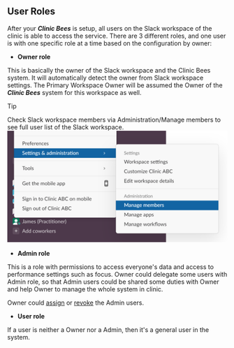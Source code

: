 ## User Roles

After your _**Clinic Bees**_ is setup, all users on the Slack workspace of the clinic is able to access the service.
There are 3 different roles, and one user is with one specific role at a time based on the configuration by owner:

* **Owner role**

This is basically the owner of the Slack workspace and the Clinic Bees system.
It will automatically detect the owner from Slack workspace settings.
The Primary Workspace Owner will be assumed the Owner of the _**Clinic Bees**_ system for this workspace as well.

>[!TIP]
>Check Slack workspace members via Administration/Manage members to see full user list of the Slack workspace.
![Manage members](images/slack-admin-members.png)


* **Admin role**

This is a role with permissions to access everyone's data and access to performance settings such as focus.
Owner could delegate some users with Admin role, so that Admin users could be shared some duties with Owner
and help Owner to manage the whole system in clinic.

Owner could [assign](reference/commands_sys.md#assign-admin) or 
[revoke](reference/commands_sys.md#revoke-admin) the Admin users.

* **User role**

If a user is neither a Owner nor a Admin, then it's a general user in the system.